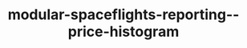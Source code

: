 ---
schema: default
title: modular-spaceflights-reporting--price-histogram
organization: ResponsibleAIML
notes: type = kedro_datasets.plotly.json_dataset.JSONDataset
resources:
  - name: modular-spaceflights-reporting--price-histogram
    url: 'https://github.com/ResponsibleAIML/django-kedro/tree/main/kedro-projects/demo-project-kedro/data/08_reporting/price_histogram.json/2023-10-31T18.00.52.344Z/price_histogram.json'
    format: json
category:
  - 08-reporting
maintainer: 
maintainer_email: 
project:
  - modular-spaceflights
preview: |
  
---